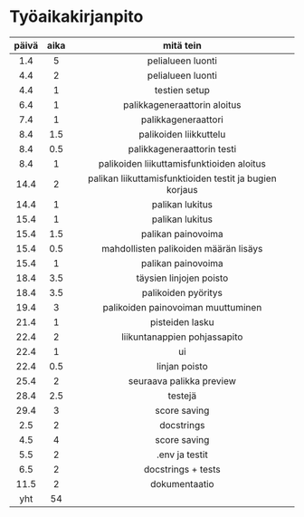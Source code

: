 # Työaikakirjanpito

| päivä | aika | mitä tein |
|:-----:|:----:|:---------:|
|1.4    |5     |pelialueen luonti|
|4.4    |2     |pelialueen luonti|
|4.4    |1     |testien setup|
|6.4    |1     |palikkageneraattorin aloitus|
|7.4    |1     |palikkageneraattori|
|8.4    |1.5   |palikoiden liikkuttelu|
|8.4    |0.5   |palikkageneraattorin testi|
|8.4    |1     |palikoiden liikuttamisfunktioiden aloitus|
|14.4   |2     |palikan liikuttamisfunktioiden testit ja bugien korjaus|
|14.4   |1     |palikan lukitus|
|15.4   |1     |palikan lukitus|
|15.4   |1.5   |palikan painovoima|
|15.4   |0.5   |mahdollisten palikoiden määrän lisäys|
|15.4   |1     |palikan painovoima|
|18.4   |3.5   |täysien linjojen poisto|
|18.4   |3.5   |palikoiden pyöritys|
|19.4   |3     |palikoiden painovoiman muuttuminen|
|21.4   |1     |pisteiden lasku|
|22.4   |2     |liikuntanappien pohjassapito|
|22.4   |1     |ui|
|22.4   |0.5   |linjan poisto|
|25.4   |2     |seuraava palikka preview|
|28.4   |2.5   |testejä|
|29.4   |3     |score saving|
|2.5    |2     |docstrings|
|4.5    |4     |score saving|
|5.5    |2     |.env ja testit|
|6.5    |2     |docstrings + tests|
|11.5   |2     |dokumentaatio|
|yht    |54    |  |

